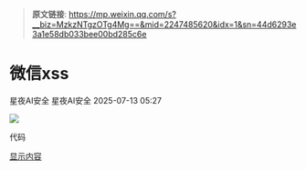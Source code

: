 > **原文链接**: https://mp.weixin.qq.com/s?__biz=MzkzNTgzOTg4Mg==&mid=2247485620&idx=1&sn=44d6293e3a1e58db033bee00bd285c6e

#  微信xss  
星夜AI安全  星夜AI安全   2025-07-13 05:27  
  
![](https://mmbiz.qpic.cn/mmbiz_jpg/SffY5ZO3R2lILkUutYAciclyUhBLgicJp7mJTJ8bVIyDWT9RlwDvfkjGhImLyaScVrqxwQFNM8iczjWOpUQMS9tQw/640?wx_fmt=jpeg "")  
  
代码  
  
<a  
href="weixin://bizmsgmenu  
?msgmenucontent=测试内容  
&msgmenuid=960">显示内容</a>  
  
